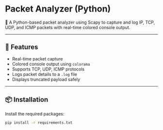 # Packet Analyzer (Python)

📡 A Python-based packet analyzer using Scapy to capture and log IP, TCP, UDP, and ICMP packets with real-time colored console output.

---

## 🚀 Features

- Real-time packet capture
- Colored console output using `colorama`
- Supports TCP, UDP, ICMP protocols
- Logs packet details to a `.log` file
- Displays truncated payload safely

---

## 📦 Installation

Install the required packages:

```bash
pip install -r requirements.txt
